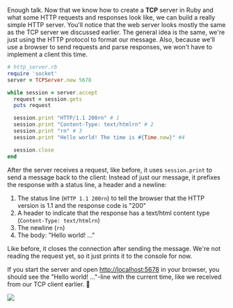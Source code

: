 Enough talk. Now that we know how to create a **TCP** server in Ruby and what some HTTP requests and responses look like, we can build a really simple HTTP server. You'll notice that the web server looks mostly the same as the TCP server we discussed earlier. The general idea is the same, we're just using the HTTP protocol to format our message. Also, because we'll use a browser to send requests and parse responses, we won't have to implement a client this time.

```ruby
# http_server.rb
require 'socket'
server = TCPServer.new 5678

while session = server.accept
  request = session.gets
  puts request

  session.print "HTTP/1.1 200rn" # 1
  session.print "Content-Type: text/htmlrn" # 2
  session.print "rn" # 3
  session.print "Hello world! The time is #{Time.now}" #4

  session.close
end
```

After the server receives a request, like before, it uses `session.print` to send a message back to the client: Instead of just our message, it prefixes the response with a status line, a header and a newline:

1. The status line (`HTTP 1.1 200rn`) to tell the browser that the HTTP version is 1.1 and the response code is "200"
2. A header to indicate that the response has a text/html content type (`Content-Type: text/htmlrn`)
3. The newline (`rn`)
4. The body: "Hello world! …"

Like before, it closes the connection after sending the message. We're not reading the request yet, so it just prints it to the console for now.

If you start the server and open [http://localhost:5678]({{localhost:5678}}) in your browser, you should see the "Hello world! …"-line with the current time, like we received from our TCP client earlier. 🎉

![](https://raw.githubusercontent.com/Codevolve/next/master/courses/community/Ruby%20Magic/assets/http_server.png)
